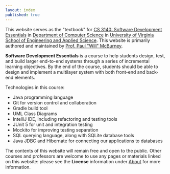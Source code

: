 ```yaml
---
layout: index
published: true
---
```


This website serves as the "textbook" for [CS 3140: Software Development Essentials](http://www.cs3140.com) in [Department of Computer Science](https://engineering.virginia.edu/departments/computer-science) in [University of Virginia School of Engineering and Applied Science](https://engineering.virginia.edu/). This website is primarily authored and maintained by [Prof. Paul "Will" McBurney](https://www.cs.virginia.edu/~pm8fc/). 


**Software Development Essentials** is a course to help students design, test, and build larger end-to-end systems through a series of incremental learning objectives. By the end of the course, students should be able to design and implement a multilayer system with both front-end and back-end elements.

Technologies in this course:  
- Java programming language  
- Git for version control and collaboration
- Gradle build tool  
- UML Class Diagrams  
- IntelliJ IDE, including refactoring and testing tools  
- JUnit 5 for unit and integration testing  
- Mockito for improving testing separation  
- SQL querying language, along with SQLite database tools  
- Java JDBC and Hibernate for connecting our applications to databases

The contents of this website will remain free and open to the public. Other courses and professors are welcome to use any pages or materials linked on this website: please see the **License** information under [About](https://sde-coursepack.github.io/modules/about/about/) for more information.